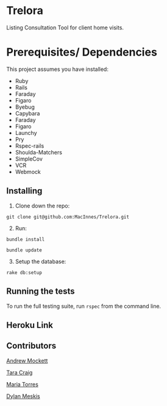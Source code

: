 # Trelora 

Listing Consultation Tool for client home visits. 


# Prerequisites/ Dependencies
 This project assumes you have installed: 
 * Ruby
 * Rails
 * Faraday
 * Figaro
 * Byebug
 * Capybara
 * Faraday
 * Figaro
 * Launchy
 * Pry
 * Rspec-rails
 * Shoulda-Matchers
 * SimpleCov
 * VCR
 * Webmock
 


## Installing

1. Clone down the repo:

`git clone git@github.com:MacInnes/Trelora.git`

2. Run: 

`bundle install`
  
`bundle update`
  
3. Setup the database: 

 `rake db:setup`



## Running the tests
To run the full testing suite, run `rspec` from the command line. 

## Heroku Link


## Contributors

[Andrew Mockett ](https://github.com/MacInnes)

[Tara Craig](https://github.com/TCraig7)

[Maria Torres](https://github.com/tmaria17)

[Dylan Meskis](https://github.com/dmeskis)
